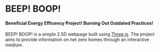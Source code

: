 # BEEP! BOOP!
#### Beneficial Energy Efficency Project! Burning Out Outdated Practices!

BEEP! BOOP! is a simple 2.5D webpage built using [Three.js](https://github.com/mrdoob/three.js). The project aims to provide information on net zero homes through an interactive medium.
